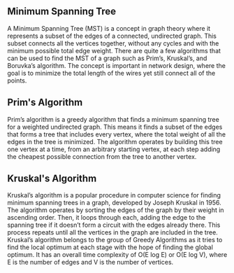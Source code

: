 ## Minimum Spanning Tree

A Minimum Spanning Tree (MST) is a concept in graph theory where it represents a subset of the edges of a connected, undirected graph. This subset connects all the vertices together, without any cycles and with the minimum possible total edge weight. There are quite a few algorithms that can be used to find the MST of a graph such as Prim’s, Kruskal’s, and Boruvka’s algorithm. The concept is important in network design, where the goal is to minimize the total length of the wires yet still connect all of the points.

## Prim's Algorithm

Prim’s algorithm is a greedy algorithm that finds a minimum spanning tree for a weighted undirected graph. This means it finds a subset of the edges that forms a tree that includes every vertex, where the total weight of all the edges in the tree is minimized. The algorithm operates by building this tree one vertex at a time, from an arbitrary starting vertex, at each step adding the cheapest possible connection from the tree to another vertex.

## Kruskal's Algorithm

Kruskal’s algorithm is a popular procedure in computer science for finding minimum spanning trees in a graph, developed by Joseph Kruskal in 1956. The algorithm operates by sorting the edges of the graph by their weight in ascending order. Then, it loops through each, adding the edge to the spanning tree if it doesn’t form a circuit with the edges already there. This process repeats until all the vertices in the graph are included in the tree. Kruskal’s algorithm belongs to the group of Greedy Algorithms as it tries to find the local optimum at each stage with the hope of finding the global optimum. It has an overall time complexity of O(E log E) or O(E log V), where E is the number of edges and V is the number of vertices.